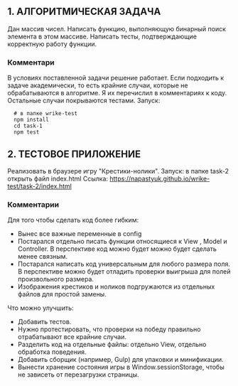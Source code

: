 ## 1. AЛГОРИТМИЧЕСКАЯ ЗАДАЧА
Дан массив чисел. Написать функцию, выполняющую бинарный поиск элемента в этом массиве. Написать тесты, подтверждающие корректную работу функции.

### Комментари
В условиях поставленной задачи решение работает. Если подходить к задаче академически, то есть крайние случаи, которые не обрабатываются в алгоритме. Я иx перечислил в комментариях к коду. Остальные случаи покрываются тестами.
Запуск:
```
  # в папке wrike-test
  npm install 
  cd task-1
  npm test
```

## 2. ТЕСТОВОЕ ПРИЛОЖЕНИЕ
Реализовать в браузере игру "Крестики-нолики".
Запуск: в папке task-2 открыть файл index.html
Ссылка: https://napastyuk.github.io/wrike-test/task-2/index.html
### Комментарии
Для того чтобы сделать код более гибким:
- Вынес все важные переменные в config
- Постарался отдельно писать функции относящиеся к View , Model и Controller. В перспективе код можно будет можно будет сделать менее связным.
- Постарался написать код универсальным для любого размера поля. В перспективе можно будет отладить проверки выигрыша для полей произвольного размера.
- Изображения крестиков и ноликов подгружаются из отдельных файлов для простой замены.

Что можно улучшить:
 - Добавить тестов.
 - Нужно протестировать, что проверки на победу правильно отрабатывают все крайние случаи.
 - Pазделить код на отдельные файлы: отдельно View, отдельно обработка поведения.
 - Добавить сборщик (например, Gulp) для упаковки и минификации.
 - Вынести хранение состояния игры в Window.sessionStorage, чтобы не зависеть от перезагрузки страницы. 


